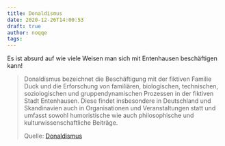 ```yaml
---
title: Donaldismus
date: 2020-12-26T14:00:53
draft: true
author: noqqe
tags:
---
```


Es ist absurd auf wie viele Weisen man sich mit Entenhausen beschäftigen
kann!

> Donaldismus bezeichnet die Beschäftigung mit der fiktiven Familie Duck und die
> Erforschung von familiären, biologischen, technischen, soziologischen und
> gruppendynamischen Prozessen in der fiktiven Stadt Entenhausen. Diese findet
> insbesondere in Deutschland und Skandinavien auch in Organisationen und
> Veranstaltungen statt und umfasst sowohl humoristische wie auch philosophische
> und kulturwissenschaftliche Beiträge.
>
> Quelle: [Donaldismus](https://de.wikipedia.org/wiki/Donaldismus)
